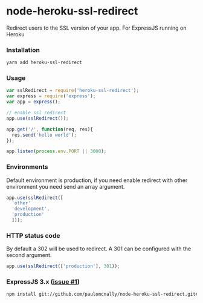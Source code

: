 node-heroku-ssl-redirect
========================

Redirect users to the SSL version of your app. For ExpressJS running on Heroku

### Installation

```bash
yarn add heroku-ssl-redirect
```

### Usage

```js
var sslRedirect = require('heroku-ssl-redirect');
var express = require('express');
var app = express();

// enable ssl redirect
app.use(sslRedirect());

app.get('/', function(req, res){
  res.send('hello world');
});

app.listen(process.env.PORT || 3000);
```

### Environments

Default environment is production, if you need enable redirect with other environment you need send an array argument.

```js
app.use(sslRedirect([
  'other'
  'development',
  'production'
  ]));
```

### HTTP status code

By default a 302 will be used to redirect. A 301 can be configured with the second argument.

```js
app.use(sslRedirect(['production'], 301));
```

### ExpressJS 3.x ([issue #1](https://github.com/paulomcnally/node-heroku-ssl-redirect/issues/1))

```bash
npm install git://github.com/paulomcnally/node-heroku-ssl-redirect.git#express3x --save
```
